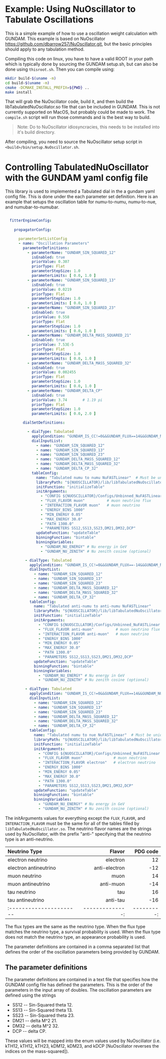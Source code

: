 # Example: Using NuOscillator to Tabulate Oscillations

This is a simple example of how to use a oscillation weight calculation with GUNDAM.  This example is based on NuOscillator https://github.com/dbarrow257/NuOscillator.git, but the basic principles should apply to any tabulation method.

Compiling this code on linux, you have to have a valid ROOT in your path which is typically done by sourcing the GUNDAM setup.sh, but can also be done using `thisroot.sh`.  Then you can compile using:

```bash
mkdir build-$(uname -m)
cd build-$(uname -m)
cmake -DCMAKE_INSTALL_PREFIX=${PWD} ..
make install
```

That will grab the NuOscillator code, build it, and then build the
libTabulatedNuOscillator.so file that can be included in GUNDAM.  This is
not currently supported on MacOS, but probably could be made to work.  The
`compile.sh` script will run those commands and is the best way to build.

> Note: Do to NuOscillator idiosyncracies, this needs to be installed into
> it's build directory.

After compiling, you need to source the NuOscillator setup script in `<build>/bin/setup.NuOscillator.sh`.

# Controlling TabulatedNuOscillator with the GUNDAM yaml config file

This library is used to implemented a Tabulated dial in the a gundam yaml
config file.  This is done under the each parameter set definition.  Here
is an example that setups the oscillation table for numu-to-numu,
numu-to-nue, and numubar-to-numubar.

```yaml

  fitterEngineConfig:
  
    propagatorConfig:

      parameterSetListConfig
      - name: "Oscillation Parameters"
        parameterDefinitions:
          - parameterName: "GUNDAM_SIN_SQUARED_12"
            isEnabled: true
            priorValue: 0.307
            priorType: Flat
            parameterStepSize: 1.0
            parameterLimits: [ 0.0, 1.0 ]
          - parameterName: "GUNDAM_SIN_SQUARED_13"
            isEnabled: true
            priorValue: 0.0219
            priorType: Flat
            parameterStepSize: 1.0
            parameterLimits: [ 0.0, 1.0 ]
          - parameterName: "GUNDAM_SIN_SQUARED_23"
            isEnabled: true
            priorValue: 0.558
            priorType: Flat
            parameterStepSize: 1.0
            parameterLimits: [ 0.0, 1.0 ]
          - parameterName: "GUNDAM_DELTA_MASS_SQUARED_21"
            isEnabled: true
            priorValue: 7.53E-5
            priorType: Flat
            parameterStepSize: 1.0
            parameterLimits: [ 0.0, 1.0 ]
          - parameterName: "GUNDAM_DELTA_MASS_SQUARED_32"
            isEnabled: true
            priorValue: 0.002455
            priorType: Flat
            parameterStepSize: 1.0
            parameterLimits: [ 0.0, 1.0 ]
          - parameterName: "GUNDAM_DELTA_CP"
            isEnabled: true
            priorValue: 3.74       # 1.19 pi
            priorType: Flat
            parameterStepSize: 1.0
            parameterLimits: [ 0.0, 2.0 ]

        dialSetDefinitions:

          - dialType: Tabulated
            applyCondition: "GUNDAM_IS_CC!=0&&GUNDAM_FLUX==14&&GUNDAM_NU==14"
            dialInputList:
              - name: "GUNDAM_SIN_SQUARED_12"
              - name: "GUNDAM_SIN_SQUARED_13"
              - name: "GUNDAM_SIN_SQUARED_23"
              - name: "GUNDAM_DELTA_MASS_SQUARED_12"
              - name: "GUNDAM_DELTA_MASS_SQUARED_32"
              - name: "GUNDAM_DELTA_CP_32"
            tableConfig:
              name: "Tabulated numu to numu NuFASTLinear"  # Must be unique.
              libraryPath: "${NUOSCILLATOR}/lib/libTabulatedNuOscillator.so"
              initFunction: "initializeTable"
              initArguments:
                - "CONFIG ${NUOSCILLATOR}/Configs/Unbinned_NuFASTLinear.yaml"
                - "FLUX_FLAVOR muon"          # muon neutrino flux
                - "INTERACTION_FLAVOR muon"   # muon neutrino
                - "ENERGY_BINS 1000"
                - "MIN_ENERGY 0.05"
                - "MAX_ENERGY 30.0"
                - "PATH 1300.0"
                - "PARAMETERS SS12,SS13,SS23,DM21,DM32,DCP"
              updateFunction: "updateTable"
              binningFunction: "bintable"
              binningVariables:
                - "GUNDAM_NU_ENERGY" # Nu energy in GeV
                - "GUNDAM_NU_ZENITH" # Nu zenith cosine (optional)

         - dialType: Tabulated
           applyCondition: "GUNDAM_IS_CC!=0&&GUNDAM_FLUX==-14&&GUNDAM_NU==-14"
           dialInputList:
             - name: "GUNDAM_SIN_SQUARED_12"
             - name: "GUNDAM_SIN_SQUARED_13"
             - name: "GUNDAM_SIN_SQUARED_23"
             - name: "GUNDAM_DELTA_MASS_SQUARED_12"
             - name: "GUNDAM_DELTA_MASS_SQUARED_32"
             - name: "GUNDAM_DELTA_CP_32"
           tableConfig:
             name: "Tabulated anti-numu to anti-numu NuFASTLinear"
             libraryPath: "${NUOSCILLATOR}/lib/libTabulatedNuOscillator.so"
             initFunction: "initializeTable"
             initArguments:
               - "CONFIG ${NUOSCILLATOR}/Configs/Unbinned_NuFASTLinear.yaml"
               - "FLUX_FLAVOR anti-muon"          # muon neutrino flux
               - "INTERACTION_FLAVOR anti-muon"   # muon neutrino
               - "ENERGY_BINS 1000"
               - "MIN_ENERGY 0.05"
               - "MAX_ENERGY 30.0"
               - "PATH 1300.0"
               - "PARAMETERS SS12,SS13,SS23,DM21,DM32,DCP"
             updateFunction: "updateTable"
             binningFunction: "bintable"
             binningVariables:
               - "GUNDAM_NU_ENERGY" # Nu energy in GeV
               - "GUNDAM_NU_ZENITH" # Nu zenith cosine (optional)

         - dialType: Tabulated
           applyCondition: "GUNDAM_IS_CC!=0&&GUNDAM_FLUX==14&&GUNDAM_NU==12"
           dialInputList:
             - name: "GUNDAM_SIN_SQUARED_12"
             - name: "GUNDAM_SIN_SQUARED_13"
             - name: "GUNDAM_SIN_SQUARED_23"
             - name: "GUNDAM_DELTA_MASS_SQUARED_12"
             - name: "GUNDAM_DELTA_MASS_SQUARED_32"
             - name: "GUNDAM_DELTA_CP_32"
           tableConfig:
             name: "Tabulated numu to nue NuFASTLinear"  # Must be unique.
             libraryPath: "${NUOSCILLATOR}/lib/libTabulatedNuOscillator.so"
             initFunction: "initializeTable"
             initArguments:
               - "CONFIG ${NUOSCILLATOR}/Configs/Unbinned_NuFASTLinear.yaml"
               - "FLUX_FLAVOR muon"              # muon neutrino
               - "INTERACTION_FLAVOR electron"   # electron neutrino
               - "ENERGY_BINS 1000"
               - "MIN_ENERGY 0.05"
               - "MAX_ENERGY 30.0"
               - "PATH 1300.0"
               - "PARAMETERS SS12,SS13,SS23,DM21,DM32,DCP"
             updateFunction: "updateTable"
             binningFunction: "bintable"
             binningVariables:
               - "GUNDAM_NU_ENERGY" # Nu energy in GeV
               - "GUNDAM_NU_ZENITH" # Nu zenith cosine (optional)
```

The initArguments values for everything except the `FLUX_FLAVOR`, and
`INTERACTION_FLAVOR` must be the same for all of the tables filled by
`libTabulatedNuOscillator.so`.  The neutrino flavor names are the strings
used by NuOscillator, with the prefix "anti-" specifying that the neutrino
type is an anti-neutrino.

| Neutrino Type         |        Flavor | PDG code |
|:----------------------|--------------:|---------:|
| electron neutrino     |      electron |       12 |
| electron antineutrino | anti-electron |      -12 |
| muon neutrino         |          muon |       14 |
| muon antineutrino     |     anti-muon |      -14 |
| tau neutrino          |           tau |       16 |
| tau antineutrino      |      anti-tau |      -16 |
|:----------------------|--------------:|---------:|

The flux types are the same as the neutrino type.  When the flux type
matches the neutrino type, a survival probability is used.  When the flux
type does not match the neutrino type, an appearance probability is used.

The parameter definitions are contained in a comma separated list that defines the order of the oscillation parameters being provided by GUNDAM.

## The parameter definitions

The parameter definitions are contained in a text file that specifies how the GUNDAM config file has defined the parameters.  This is the order of the parameters in the input array of doubles.  The oscillation parameters are defined using the strings

* SS12    -- Sin-Squared theta 12.
* SS13    -- Sin-Squared theta 13.
* SS23    -- Sin-Squared theta 23.
* DM21    -- delta M^2 21.
* DM32    -- delta M^2 32.
* DCP     -- delta CP.

These values will be mapped into the enum values used by NuOscillator
(i.e. kTH12, kTH12, kTH23, kDM12, kDM23, and kDCP [NuOscillator reverses
the indices on the mass-squared]).
